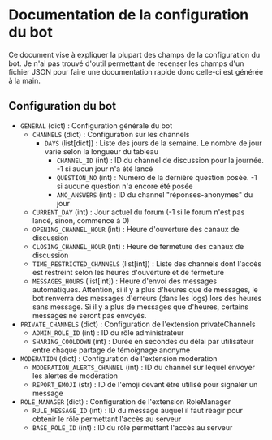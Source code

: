 # Documentation de la configuration du bot

Ce document vise à expliquer la plupart des champs de la configuration du bot.
Je n'ai pas trouvé d'outil permettant de recenser les champs d'un fichier JSON pour faire une documentation rapide donc celle-ci est générée à la main.

## Configuration du bot

- `GENERAL` (dict) : Configuration générale du bot
    - `CHANNELS` (dict) : Configuration sur les channels
      - `DAYS` (list[dict]) : Liste des jours de la semaine. Le nombre de jour varie selon la longueur du tableau
        - `CHANNEL_ID` (int) : ID du channel de discussion pour la journée. -1 si aucun jour n'a été lancé
        - `QUESTION_NO` (int) : Numéro de la dernière question posée. -1 si aucune question n'a encore été posée 
        - `ANO_ANSWERS` (int)  : ID du channel "réponses-anonymes" du jour
    - `CURRENT_DAY` (int) : Jour actuel du forum (-1 si le forum n'est pas lancé, sinon, commence à 0)
    - `OPENING_CHANNEL_HOUR` (int) : Heure d'ouverture des canaux de discussion
    - `CLOSING_CHANNEL_HOUR` (int) : Heure de fermeture des canaux de discussion
    - `TIME_RESTRICTED_CHANNELS` (list[int]) : Liste des channels dont l'accès est restreint selon les heures d'ouverture et de fermeture
    - `MESSAGES_HOURS` (list[int]) : Heure d'envoi des messages automatiques. Attention, si il y a plus d'heures que de messages, le bot renverra des messages d'erreurs (dans les logs) lors des heures sans message. Si il y a plus de messages que d'heures, certains messages ne seront pas envoyés.
- `PRIVATE_CHANNELS` (dict) : Configuration de l'extension privateChannels
  - `ADMIN_ROLE_ID` (int) : ID du rôle administrateur
  - `SHARING_COOLDOWN` (int) : Durée en secondes du délai par utilisateur entre chaque partage de témoignage anonyme
- `MODERATION` (dict) : Configuration de l'extension moderation
  - `MODERATION_ALERTS_CHANNEL` (int) : ID du channel sur lequel envoyer les alertes de modération
  - `REPORT_EMOJI` (str) : ID de l'emoji devant être utilisé pour signaler un message
- `ROLE_MANAGER` (dict) : Configuration de l'extension RoleManager
  - `RULE_MESSAGE_ID` (int) : ID du message auquel il faut réagir pour obtenir le rôle permettant l'accès au serveur
  - `BASE_ROLE_ID` (int) : ID du rôle permettant l'accès au serveur